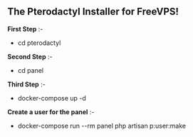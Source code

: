 ## **The Pterodactyl Installer for FreeVPS!**

 **First Step** :-
 * cd pterodactyl
 
 **Second Step** :-
 * cd panel

 **Third Step** :- 
 * docker-compose up -d
 
 **Create a user for the panel** :-
 * docker-compose run --rm panel php artisan p:user:make
